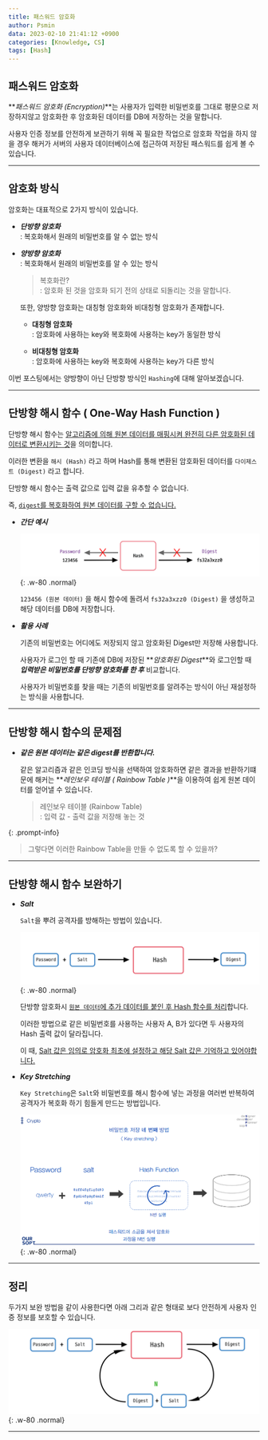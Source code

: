 ```yaml
---
title: 패스워드 암호화
author: Psmin
data: 2023-02-10 21:41:12 +0900
categories: [Knowledge, CS]
tags: [Hash]
---
```


## 패스워드 암호화

**_패스워드 암호화 (Encryption)_**는 사용자가 입력한 비밀번호를 그대로 평문으로 저장하지않고 암호화한 후 암호화된 데이터를 DB에 저장하는 것을 말합니다.

사용자 인증 정보를 안전하게 보관하기 위해 꼭 필요한 작업으로 암호화 작업을 하지 않을 경우 해커가 서버의 사용자 데이터베이스에 접근하여 저장된 패스워드를 쉽게 볼 수 있습니다.

---

## 암호화 방식

암호화는 대표적으로 2가지 방식이 있습니다.

- **_단방향 암호화_**  
  : 복호화해서 원래의 비밀번호를 알 수 없는 방식

- **_양방향 암호화_**  
  : 복호화해서 원래의 비밀번호를 알 수 있는 방식

  > 복호화란?  
  > : 암호화 된 것을 암호화 되기 전의 상태로 되돌리는 것을 말합니다.

  또한, 양방향 암호화는 대칭형 암호화와 비대칭형 암호화가 존재합니다.

  - **대칭형 암호화**  
    : 암호화에 사용하는 key와 복호화에 사용하는 key가 동일한 방식

  - **비대칭형 암호화**  
    : 암호화에 사용하는 key와 복호화에 사용하는 key가 다른 방식

이번 포스팅에서는 양방향이 아닌 단방향 방식인 `Hashing`에 대해 알아보겠습니다.

---

## 단방향 해시 함수 ( One-Way Hash Function )

단방향 해시 함수는 <u>알고리즘에 의해 원본 데이터를 매핑시켜 완전히 다른 암호화된 데이터로 변환시키는 것</u>을 의미합니다.

이러한 변환을 `해시 (Hash)` 라고 하며 Hash를 통해 변환된 암호화된 데이터를 `다이제스트 (Digest)` 라고 합니다.

단방향 해시 함수는 출력 값으로 입력 값을 유추할 수 없습니다.

즉, <u>`digest`를 복호화하여 원본 데이터를 구할 수 없습니다.</u>

- **_간단 예시_**

  ![hash](/assets/img/hash.png){: .w-80 .normal}

  `123456 (원본 데이터)` 을 해시 함수에 돌려서 `fs32a3xzz0 (Digest)` 을 생성하고 해당 데이터를 DB에 저장합니다.

- **_활용 사례_**

  기존의 비밀번호는 어디에도 저장되지 않고 암호화된 Digest만 저장해 사용합니다.

  사용자가 로그인 할 때 기존에 DB에 저장된 **_암호화된 Digest_**와 로그인할 때 **_입력받은 비밀번호를 단방향 암호화를 한 후_** 비교합니다.

  사용자가 비밀번호를 찾을 때는 기존의 비밀번호를 알려주는 방식이 아닌 재설정하는 방식을 사용합니다.

---

## 단방향 해시 함수의 문제점

- **_같은 원본 데이터는 같은 digest를 반환합니다._**

  같은 알고리즘과 같은 인코딩 방식을 선택하여 암호화하면 같은 결과을 반환하기떄문에 해커는 **_레인보우 테이블 ( Rainbow Table )_**을 이용하여 쉽게 원본 데이터를 얻어낼 수 있습니다.

  > 레인보우 테이블 (Rainbow Table)  
  > : 입력 값 - 출력 값을 저장해 놓는 것

{: .prompt-info}

> 그렇다면 이러한 Rainbow Table을 만들 수 없도록 할 수 있을까?

---

## 단방향 해시 함수 보완하기

- **_Salt_**

  `Salt`을 뿌려 공격자를 방해하는 방법이 있습니다.

  ![hash-salt](/assets/img/hash-salt.png){: .w-80 .normal}

  단방향 암호화시 <u>`원본 데이터`에 추가 데이터를 붙인 후 Hash 함수를 처리</u>합니다.

  이러한 방법으로 같은 비밀번호를 사용하는 사용자 A, B가 있다면 두 사용자의 Hash 출력 값이 달라집니다.

  이 때, <u>Salt 값은 임의로 암호화 최초에 설정하고 해당 Salt 값은 기억하고 있어야합니다.</u>

- **_Key Stretching_**

  `Key Stretching`은 `Salt`와 비밀번호를 해시 함수에 넣는 과정을 여러번 반복하여 공격자가 복호화 하기 힘들게 만드는 방법입니다.

  ![key-stretching](/assets/img/key-stretching.png){: .w-80 .normal}

---

## 정리

두가지 보완 방법을 같이 사용한다면 아래 그리과 같은 형태로 보다 안전하게 사용자 인증 정보를 보호할 수 있습니다.

![salt-key](/assets/img/salt-key.png){: .w-80 .normal}

---
